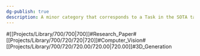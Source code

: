 ```yaml
---
dg-publish: true
description: A minor category that corresponds to a Task in the SOTA taxonomy.This category collects papers that perform 3D generation tasks in computer vision.
---
```

#[[Projects/Library/700/700\|700]]#Research_Paper#[[Projects/Library/700/720/720\|720]]#Computer_Vision#[[Projects/Library/700/720/720.00/720.00\|720.00]]#3D_Generation